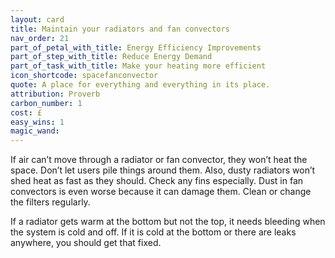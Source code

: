 ```yaml
---
layout: card
title: Maintain your radiators and fan convectors
nav_order: 21
part_of_petal_with_title: Energy Efficiency Improvements
part_of_step_with_title: Reduce Energy Demand
part_of_task_with_title: Make your heating more efficient
icon_shortcode: spacefanconvector
quote: A place for everything and everything in its place.
attribution: Proverb
carbon_number: 1
cost: £
easy_wins: 1
magic_wand: 
---
```


<p>If air can’t move through a radiator or fan convector, they won’t heat the space.  Don’t let users pile things around them.  Also, dusty radiators won’t shed heat as fast as they should.  Check any fins especially. Dust in fan convectors is even worse because it can damage them.  Clean or change the filters regularly. </p><p>If a radiator gets warm at the bottom but not the top, it needs bleeding when the system is cold and off.  If it is cold at the bottom or there are leaks anywhere,  you should get that fixed.  </p> 
